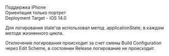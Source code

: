 Поддержка iPhone<br />
Ориентация только портрет<br />
Deployment Target - iOS 14.0<br />

Для логирования state'ов использовал метод .applicationState, в каждом методе жизненного цикла.

Отключение логирования происходит за счет смены Build Configuration через Edit Scheme, в состоянии Release логирование не происходит.
